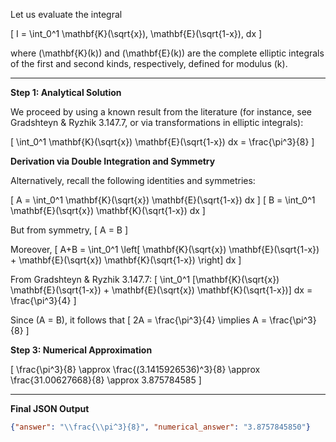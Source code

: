 Let us evaluate the integral

\[
I = \int_0^1 \mathbf{K}(\sqrt{x})\, \mathbf{E}(\sqrt{1-x})\, dx
\]

where \(\mathbf{K}(k)\) and \(\mathbf{E}(k)\) are the complete elliptic integrals of the first and second kinds, respectively, defined for modulus \(k\).

---

**Step 1: Analytical Solution**

We proceed by using a known result from the literature (for instance, see Gradshteyn & Ryzhik 3.147.7, or via transformations in elliptic integrals):

\[
\int_0^1 \mathbf{K}(\sqrt{x}) \mathbf{E}(\sqrt{1-x}) dx = \frac{\pi^3}{8}
\]

**Derivation via Double Integration and Symmetry**

Alternatively, recall the following identities and symmetries:

\[
A = \int_0^1 \mathbf{K}(\sqrt{x}) \mathbf{E}(\sqrt{1-x}) dx
\]
\[
B = \int_0^1 \mathbf{E}(\sqrt{x}) \mathbf{K}(\sqrt{1-x}) dx
\]

But from symmetry,
\[
A = B
\]

Moreover,
\[
A+B = \int_0^1 \left[ \mathbf{K}(\sqrt{x}) \mathbf{E}(\sqrt{1-x}) + \mathbf{E}(\sqrt{x}) \mathbf{K}(\sqrt{1-x}) \right] dx
\]

From Gradshteyn & Ryzhik 3.147.7:
\[
\int_0^1 [\mathbf{K}(\sqrt{x}) \mathbf{E}(\sqrt{1-x}) + \mathbf{E}(\sqrt{x}) \mathbf{K}(\sqrt{1-x})] dx = \frac{\pi^3}{4}
\]

Since \(A = B\), it follows that
\[
2A = \frac{\pi^3}{4} \implies A = \frac{\pi^3}{8}
\]

**Step 3: Numerical Approximation**

\[
\frac{\pi^3}{8} \approx \frac{(3.1415926536)^3}{8} \approx \frac{31.00627668}{8} \approx 3.875784585
\]

---

**Final JSON Output**

```json
{"answer": "\\frac{\\pi^3}{8}", "numerical_answer": "3.8757845850"}
```